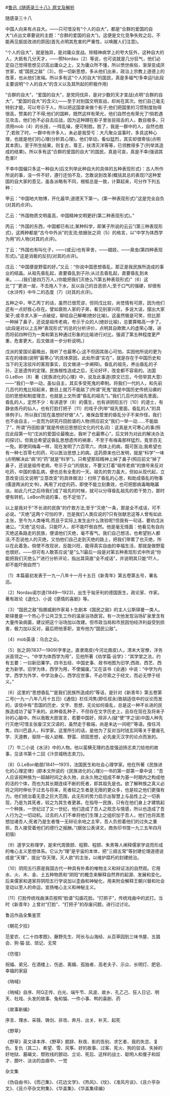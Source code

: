 #[鲁迅《随感录三十八》原文及解析](https://www.vrrw.net/wx/6648.html)

随感录三十八

中国人向来有点自大。——只可惜没有“个人的自大”，都是“合群的爱国的自大”(点出文章要说的主题：“合群的爱国的自大”)。这便是文化竞争失败之后，不能再见振拔改进的原因(首先点明其危害的严重性，以唤醒人们注意)。

“个人的自大”，就是独异，是对庸众宣战。除精神病学上的夸大狂外，这种自大的人，大抵有几分天才，——照Nordau〔2〕等说，也可说就是几分狂气，他们必定自己觉得思想见识高出庸众之上，又为庸众所不懂，所以愤世疾俗，渐渐变成厌世家，或“国民之敌”〔3〕。但一切新思想，多从他们出来，政治上宗教上道德上的改革，也从他们发端。所以多有这“个人的自大”的国民，真是多福气!多幸运!(此段主要说明“个人的自大”的含义以及其所起的积极作用)

“合群的自大”，“爱国的自大”，是党同伐异，是对少数的天才宣战(点明“合群的自大”，“爱国的自大”的含义);——至于对别国文明宣战，却尚在其次。他们自己毫无特别才能，可以夸示于人，所以把这国拿来做个影子;他们把国里的习惯制度抬得很高，赞美的了不得;他们的国粹，既然这样有荣光，他们自然也有荣光了!倘若遇见攻击，他们也不必自去应战，因为这种蹲在影子里张目摇舌的人，数目极多，只须用mob〔4〕的长技，一阵乱噪，便可制胜。胜了，我是一群中的人，自然也胜了;若败了时，一群中有许多人，未必是我受亏：大凡聚众滋事时，多具这种心理，也就是他们的心理(分析其心理)。他们举动，看似猛烈，其实却很卑怯(点明其本质)。至于所生结果，则复古，尊王，扶清灭洋等等，已领教得多了(列举其造成的结果)。所以多有这“合群的爱国的自大”的国民，真是可哀，真是不幸(强调其危害)!



不幸中国偏只多这一种自大(后文列举此种自大的具体的五种表现形式)：古人所作所说的事，没一件不好，遵行还怕不及，怎敢说到改革(概括其总的表现)?这种爱国的自大家的意见，虽各派略有不同，根柢总是一致，计算起来，可分作下列五种：

甲云：“中国地大物博，开化最早;道德天下第一。(第一种表现形式)”这是完全自负(对其的点评)。

乙云：“外国物质文明虽高，中国精神文明更好(第二种表现形式)。”

丙云：“外国的东西，中国都已有过;某种科学，即某子所说的云云”(第三种表现形式)，这两种都是“古今中外派”的支流;依据张之洞〔5〕的格言，以“中学为体西学为用”的人物(对其的点评)。

丁云：“外国也有叫化子，——(或云)也有草舍，——娼妓，——臭虫(第四种表现形式)。”这是消极的反抗(对其的点评)。

戊云：“中国便是野蛮的好。”又云：“你说中国思想昏乱，那正是我民族所造成的事业的结晶。从祖先昏乱起，直要昏乱到子孙;从过去昏乱起，直要昏乱到未来。……(我们是四万万人，)你能把我们灭绝么?(第五种表现形式)”〔6〕这比“丁”更进一层，不去拖人下水，反以自己的丑恶骄人;至于口气的强硬，却很有《水浒传》中牛二的态度〔7〕(对其的点评)。

五种之中，甲乙丙丁的话，虽然已很荒谬，但同戊比较，尚觉情有可原，因为他们还有一点好胜心存在。譬如衰败人家的子弟，看见别家兴旺，多说大话，摆出大家架子;或寻求人家一点破绽，聊给自己解嘲(绝妙比喻)。这虽然极是可笑，但比那一种掉了鼻子，还说是祖传老病，夸示于众的人(绝妙比喻)，总要算略高一步了。(此段是对以上五种“表现形式”的总的分析评价，点明其自欺欺人的虚荣心理，进而将前四种归为一类和第五种通过形象的比喻进行对比，强调了第五种程度更严重，危害更大，后文做进一步分析说明。)

戊派的爱国论最晚出，我听了也最寒心;这不但因其居心可怕，实因他所说的更为实在的缘故(说明“最寒心”的具体原因，此处所谓“实在”，就是存在于中国历史和当下的无法驳斥的客观事实，后文做进一步阐释)。昏乱的祖先，养出昏乱的子孙，正是遗传的定理。民族根性造成之后，无论好坏，改变都不容易的。法国G.LeBon〔8〕著《民族进化的心理》中，说及此事道(原文已忘，今但举其大意)——“我们一举一动，虽似自主，其实多受死鬼的牵制。将我们一代的人，和先前几百代的鬼比较起来，数目上就万不能敌了(所谓“死鬼”就是中国历史传统沿袭的旧的思想和制度理念，也就是上文所谓“昏乱的祖先”)。”我们几百代的祖先里面，昏乱的人，定然不少：有讲道学〔9〕的儒生，也有讲阴阳五行〔10〕的道士，有静坐炼丹的仙人，也有打脸打把子〔11〕的戏子(列举“祖先里面，昏乱的人”的具体例子)。所以我们现在虽想好好做“人”，难保血管里的昏乱分子不来作怪，我们也不由自主，一变而为研究丹田脸谱的人物(照应前文“我们一举一动……不能敌了”，所谓“丹田脸谱”就是传统旧思想旧文化的代名词)：这真是大可寒心的事(照应此段第一句“戊派的爱国论最晚出，我听了也最寒心”，后文转为对此的解决办法的探讨)。但我总希望这昏乱思想遗传的祸害，不至于有梅毒那样猛烈，竟至百无一免。即使同梅毒一样，现在发明了六百零六，肉体上的病，既可医治;我希望也有一种七百零七的药，可以医治思想上的病。这药原来也已发明，就是“科学”一味(点明解决此“病”的“药”就是“科学”)。只希望那班精神上掉了鼻子(照应前文“掉了鼻子，还说是祖传老病，夸示于众”)的朋友，不要又打着“祖传老病”的旗号来反对吃药，中国的昏乱病，便也总有全愈的一天。祖先的势力虽大，但如从现代起，立意改变(后文说明“立意改变”的具体做法)：扫除了昏乱的心思，和助成昏乱的物事(儒道两派的文书)，再用了对症的药，即使不能立刻奏效，也可把那病毒略略羼淡。如此几代之后待我们成了祖先的时候，就可以分得昏乱祖先的若干势力，那时便有转机，LeBon所说的事，也不足怕了。

以上是我对于“不长进的民族”的疗救方法;至于“灭绝”一条，那是全不成话，可不必说。“灭绝”这两个可怕的字，岂是我们人类应说的?只有张献忠这等人曾有如此主张，至今为人类唾骂;而且于实际上发生出什么效验呢?但我有一句话，要劝戊派诸公。“灭绝”这句话，只能吓人，却不能吓倒自然。他是毫无情面：他看见有自向灭绝这条路走的民族，便请他们灭绝，毫不客气。我们自己想活，也希望别人都活;不忍说他人的灭绝，又怕他们自己走到灭绝的路上，把我们带累了也灭绝，所以在此着急。倘使不改现状，反能兴旺，能得真实自由的幸福生活，那就是做野蛮也很好。——但可有人敢答应说“是”么?(最后一段是对第五种表现形式中所说“你能把我们灭绝么?”进行分析评论，指出其简直“全不成话”，并说明其只能“吓人，却不能吓倒自然”)

〔1〕本篇最初发表于一九一八年十一月十五日《新青年》第五卷第五号，署名迅。

〔2〕Nordau诺尔道(1849—1923)，出生于匈牙利的德国医生，政论家、作家。著有政论《退化》、小说《感情的喜剧》等。

〔3〕“国民之敌”指挪威剧作家易卜生剧本《国民之敌》的主人公斯铎曼一类人。斯铎曼是一个热心于公共卫生工作的温泉浴场医官。有一次他发现浴场矿泉里含有大量传染病菌，建议把这个浴场加以改建。但市政当局和市民因怕经济利益受到损害，极力加以反对，最后把他革职，宣布他为“国民公敌”。

〔4〕mob英语：乌合之众。

〔5〕张之洞(1837—1909)字孝达，直隶南皮(今河北南皮)人，清末大官僚，洋务派首领之一。“中学为体西学为用”，见他所著《劝学篇·设学》：“其学堂之法，约有五要：一曰新旧兼学。四书五经、中国史事、政书地图为旧学;西政、西艺、西史为新学。旧学为体，西学为用，不使偏废。”又在该书《会通》中说：“中学为内学，西学为外学，中学治身心，西学应世事，不必尽索之于经文，而必无悖于经义。”

〔6〕这里的“思想昏乱”“是我们民族所造成的”等话，是针对《新青年》第五卷第二号(一九一八年八月十五日)《通信》栏任鸿隽(即任叔永)致胡适信中的议论而发的，该信中有“吾国的历史、文字、思想，无论如何昏乱，总是这一种不长进的民族造成功了留下来的。此种昏乱种子，不但存在文字历史上，且存在现在及将来子孙的心脑中。所以我敢大胆宣言，若要中国好，除非人(疑“使”字之误)中国人种先行灭绝!可惜主张废汉文汉语的，虽然走于极端，尚是未达一间呢!”等语。按任鸿隽，四川巴县人，科学家。这里所引的话，是他为了反对当时钱玄同等关于要废孔学、灭道教，驱除一般人幼稚、野蛮、顽固思想，必先废灭汉字的论点而发的。

〔7〕牛二小说《水浒》中的人物。他以蛮横无理的态度强迫扬志卖刀给他的故事，见该书第十二回《汴京城杨志卖刀》。

〔8〕G.LeBon勒朋(1841—1931)，法国医生和社会心理学家。他在所著《民族进化的心理定律》(即本文所说的《民族进化的心理》)一书的第一部第一章中说：“吾人应该视种族为一超越时间之永久物，此永久物之组成不单为基一时期内之构成他的活的个体，而也为其长期连续不断的死者，即其祖先是也。欲了解种族之真义必将之同时伸长于过去与将来，死者较之生者是无限的更众多，也是较之他们更强有力。他们统治着无意之巨大范围，此无形的势力启示出智慧上与品性上之一切表现，乃是为其死者，较之为其生者更甚。在指导一民族，只有在他们身上才建筑起一个种族，一世纪过了又一世纪，他们造成了吾人之观念与情感，所以也造成了吾人行为之一切动机。过去的人们不单将他们生理上之组织加于吾人，他们也将其思想加诸吾人;死者乃是生者惟一无辩论余地之主宰，吾人负担着他们的过失之重担，吾人接受着他们的德行之报酬。”(据张公表译文，商务印书馆一九三五年四月初版)

〔9〕道学又称理学，是宋代周敦颐、程颢、程颐、朱熹等人阐释儒家学说而形成的唯心主义思想体系。它认为“理”是宇宙的本体，把“三纲五常”等封建伦理道德说成是“天理”，提出“存天理，灭人欲”的主张，以维护腐朽的封建统治。

〔10〕阴阳五行原是我国古代一种具有朴素的唯物主义和辩证法的自然观。它用水、火、木、金、土五种物质和“阴阳”的概念来解释自然界的起源、发展和变化。后来儒家和道家将阴阳五行学说加以歪曲和神秘化，用来附会解释王朝兴替和社会变动以至人的命运，宣扬唯心主义和神秘主义。

〔11〕打脸传统戏曲演员按照“脸谱”勾画花脸。“打把子”，传统戏曲中的武打。当时《新青年》上曾对“打脸”、“打把子”的存废问题，进行过讨论。

鲁迅作品全集鉴赏

《朝花夕拾》

范爱农、《二十四孝图》、藤野先生、阿长与山海经、从百草园到三味书屋、五猖会、狗·猫·鼠、琐记、无常

《仿徨》

祝福、弟兄、在酒楼上、伤逝、离婚、孤独者、高老夫子、示众、长明灯、肥皂、幸福的家庭

《呐喊》

《呐喊》自序、阿Q正传、白光、端午节、风波、故乡、孔乙己、狂人日记、明天、社戏、头发的故事、兔和猫、一件小事、鸭的喜剧、药

《故事新编》

序言、理水、采薇、铸剑、非攻、奔月、出关、补天、起死

《野草》

《野草》英文译本序、《野草》题辞、秋夜、影的告别、求乞者、我的失恋、复仇、复仇〔其二〕、希望、雪、风筝、好的故事、过客、死火、狗的驳诘、失掉的好地狱、墓碣文、颓败线的颤动、立论、死后、这样的战士、聪明人和傻子和奴才、腊叶、淡淡的血痕中、一觉

杂文集

《伪自由书》、《而己集》、《花边文学》、《热风》、《坟》、《准风月谈》、《且介亭杂文》、《且介亭杂文附集》、《华盖集》、《华盖集续编》

